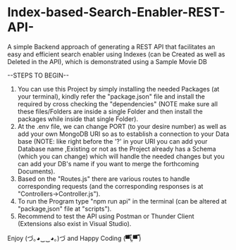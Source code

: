 # Index-based-Search-Enabler-REST-API-
A simple Backend approach of generating a REST API that facilitates an easy and efficient search enabler using Indexes (can be Created as well as Deleted in the API), which is demonstrated using a Sample Movie DB

--STEPS TO BEGIN--
1. You can use this Project by simply installing the needed Packages (at your terminal), kindly refer the "package.json" file and install the required by cross checking the "dependencies" (NOTE make sure all these files/Folders are inside a single Folder and then install the packages while inside that single Folder).
2. At the .env file, we can change PORT (to your desire number) as well as add your own MongoDB URI so as to establish a connection to your Data base (NOTE: like right before the '?' in your URI you can add your Database name ,Existing or not as the Project already has a Schema (which you can change) which will handle the needed changes but you can add your DB's name if you want to merge the forthcoming Documents).
3. Based on the "Routes.js" there are various routes to handle corresponding requests (and the corresponding responses is at "Controllers->Controller.js").
4. To run the Program type "npm run api" in the terminal (can be altered at "package,json" file at "scripts").
5. Recommend to test the API using Postman or Thunder Client (Extensions also exist in Visual Studio).

Enjoy (づ｡◕‿‿◕｡)づ   and   Happy Coding (▀̿Ĺ̯▀̿ ̿)
